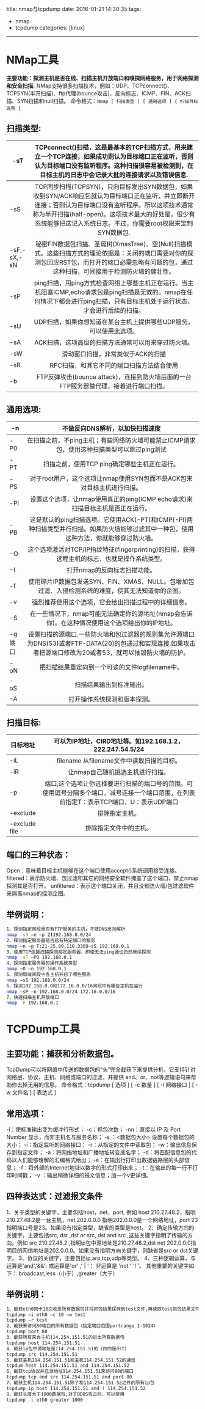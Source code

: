 title: nmap与tcpdump
date: 2016-01-21 14:30:35
tags:
 - nmap
 - tcpdump
categories: [linux]
---
# NMap工具
**主要功能：探测主机是否在线、扫描主机开放端口和嗅探网络服务，用于网络探测和安全扫描.**
NMap支持很多扫描技术，例如：UDP、TCPconnect()、TCPSYN(半开扫描)、ftp代理(bounce攻击)、反向标志、ICMP、FIN、ACK扫描、SYN扫描和null扫描。
命令格式：`Nmap [ 扫描类型 ] [ 通用选项 ] { 扫描目标说明 }`
<!--more -->
## 扫描类型:
| -sT | TCPconnect()扫描，这是最基本的TCP扫描方式，用来建立一个TCP连接，如果成功则认为目标端口正在监听，否则认为目标端口没有监听程序。这种扫描很容易被检测到，在目标主机的日志中会记录大批的连接请求以及错误信息. | 
|-----|:----:|
| -sS | TCP同步扫描(TCPSYN)，只向目标发出SYN数据包，如果收到SYN/ACK响应包就认为目标端口正在监听，并立即断开连接；否则认为目标端口没有监听程序。所以这项技术通常称为半开扫描(half-open)。这项技术最大的好处是，很少有系统能够把这记入系统日志。不过，你需要root权限来定制SYN数据包. | 
| -sF,-sX,-sN | 秘密FIN数据包扫描、圣诞树(XmasTree)、空(Null)扫描模式。这些扫描方式的理论依据是：关闭的端口需要对你的探测包回应RST包，而打开的端口必需忽略有问题的包，通过这种扫描，可间接用于检测防火墙的健壮性。 | 
| -sP | ping扫描，用ping方式检查网络上哪些主机正在运行。当主机阻塞ICMP,echo请求包是ping扫描是无效的。nmap在任何情况下都会进行ping扫描，只有目标主机处于运行状态，才会进行后续的扫描。 | 
| -sU | UDP扫描，如果你想知道在某台主机上提供哪些UDP服务，可以使用此选项。 | 
| -sA | ACK扫描，这项高级的扫描方法通常可以用来穿过防火墙。 | 
| -sW | 滑动窗口扫描，非常类似于ACK的扫描 | 
| -sR | RPC扫描，和其它不同的端口扫描方法结合使用 | 
| -b | FTP反弹攻击(bounce attack)，连接到防火墙后面的一台FTP服务器做代理，接着进行端口扫描。 | 

## 通用选项:
| -n  | 不做反向DNS解析，以加快扫描速度 | 
|-----|:----:|
| -P0 | 在扫描之前，不ping主机；有些网络防火墙可能禁止ICMP请求包，使用这种扫描类型可以跳过ping测试 | 
| -PT | 扫描之前，使用TCP ping确定哪些主机正在运行。 | 
| -PS | 对于root用户，这个选项让nmap使用SYN包而不是ACK包来对目标主机进行扫描。 | 
| -PI | 设置这个选项，让nmap使用真正的ping(ICMP echo请求)来扫描目标主机是否正在运行。 | 
| -PB | 这是默认的ping扫描选项。它使用ACK(-PT)和ICMP(-PI)两种扫描类型并行扫描。如果防火墙能够过滤其中一种包，使用这种方法，你就能够穿过防火墙。 | 
| -O  | 这个选项激活对TCP/IP指纹特征(fingerprinting)的扫描，获得远程主机的标志，也就是操作系统类型。 | 
| -I  | 打开nmap的反向标志扫描功能。 | 
| -f  | 使用碎片IP数据包发送SYN、FIN、XMAS、NULL。包增加包过滤、入侵检测系统的难度，使其无法知道你的企图。 | 
| -v  | 强烈推荐使用这个选项，它会给出扫描过程中的详细信息。 | 
| -S <IP>  |  在一些情况下，nmap可能无法确定你的源地址(nmap会告诉你)。在这种情况使用这个选项给出你的IP地址。 | 
| -g端口 | 设置扫描的源端口.一些防火墙和包过滤器的规则集允许源端口为DNS(53)或者FTP-DATA(20)的包通过和实现连接.如果攻击者把源端口修改为20或者53，就可以摧毁防火墙的防护。 | 
| -oN | 把扫描结果重定向到一个可读的文件logfilename中。 | 
| -oS | 扫描结果输出到标准输出。 | 
| -A  | 打开操作系统探测和版本探测。 | 


## 扫描目标:

| 目标地址 | 可以为IP地址，CIRD地址等。如192.168.1.2，222.247.54.5/24 |
|-----|:----:| 
| -iL  | filename 从filename文件中读取扫描的目标。 | 
| -iR  | 让nmap自己随机挑选主机进行扫描。 | 
| -p | 端口,这个选项让你选择要进行扫描的端口号的范围。可使用逗号分隔多个端口，减号连接一个端口范围，在列表前指定T：表示TCP端口，U：表示UDP端口 | 
| -exclude | 排除指定主机。 | 
| -exclude file | 排除指定文件中的主机。 | 
 
## 端口的三种状态：
Open：意味着目标主机能够在这个端口使用accept()系统调用接受连接。
filtered：表示防火墙、包过滤和其它的网络安全软件掩盖了这个端口，禁止nmap探测其是否打开。
unfiltered：表示这个端口关闭，并且没有防火墙/包过滤软件来隔离nmap的探测企图。

## 举例说明：
```bash
1、探测指定网段是否有FTP服务的主机，不做DNS反向解析
nmap -sS –n –p 21192.168.0.0/24
2、探测指定服务器是否启有特定端口的服务
nmap –n –p T:21-25,80,110,3389–sS 192.168.0.1
3、使用TCP连接扫描探测指定服务器，即使无法ping通也仍然继续探测
nmap -sT –PO 192.168.0.1
4、探测指定服务器的操作系统类型
nmap –O –n 192.168.0.1
5、探测局域网段中各主机开启了哪些服务
nmap –sS 192.168.0.0/24
6、探测192.168.0.0和172.16.0.0/16网段中有哪些主机在运行
nmap –sP –n 192.168.0.0/24 172.16.0.0/16
7、快速扫描主机开放端口
nmap -F 192.168.0.1
```
# TCPDump工具
## 主要功能：捕获和分析数据包。
TcpDump可以将网络中传送的数据包的“头”完全截获下来提供分析。它支持针对网络层、协议、主机、网络或端口的过滤，并提供 and、or、not等逻辑语句来帮助你去掉无用的信息。
命令格式：tcpdump [ 选项 ] [ -c 数量 ] [ -i 网络接口 ] [ -w 文件名 ] [ 表达式 ]

## 常用选项：
-l：使标准输出变为缓冲行形式；
-c：抓包次数；
-nn：直接以 IP 及 Port Number 显示，而非主机名与服务名称；
-s ：<数据包大小> 设置每个数据包的大小；
-i：指定监听的网络接口；
-r：从指定的文件中读取包；
-w：输出信息保存到指定文件；
-a：将网络地址和广播地址转变成名字；
-d：将匹配信息包的代码以人们能够理解的汇编格式给出；
-e：在输出行打印出数据链路层的头部信息；
-f：将外部的Internet地址以数字的形式打印出来；
-t：在输出的每一行不打印时间戳；
-v ：输出稍微详细的报文信息；加一个v更详细。

## 四种表达式：过滤报文条件
1、关于类型的关键字，主要包括host，net，port,
例如 host 210.27.48.2，指明 210.27.48.2是一台主机，net 202.0.0.0 指明202.0.0.0是一个网络地址，port 23 指明端口号是23。如果没有指定类型，缺省的类型是host。
2、确定传输方向的关键字，主要包括src, dst ,dst or src, dst and src ,这些关键字指明了传输的方向。例如 src 210.27.48.2 ,指明ip包中源地址是210.27.48.2,dst net  202.0.0.0指明目的网络地址是202.0.0.0。如果没有指明方向关键字，则缺省是src or dst关键字。
3、协议的关键字，主要包括ip,arp,tcp,udp等类型。
4、三种逻辑运算，与运算是'and','&&'; 或运算是'or' ,' | '； 非运算是 'not ' '! '。
其他重要的关键字如下： broadcast,less（小于）,greater（大于）

## 举例说明：
```bash
1、截获eth0网卡10次收发所有数据包并将抓包结果保存到test文件,再读取test抓包结果文件
tcpdump –i eth0 –c 10 –w test
tcpdump –r test
2、截获来访问80端口的所有数据包（指定端口范围portrange 1-1024）
tcpdump port 80
3、截获所有来自主机114.254.151.51的进出所有数据包
tcpdump host 114.254.151.51
4、截获ip包中源地址是114.254.151.51的（目的是dst）
tcpdump src 114.254.151.51
5、截获主机114.254.151.51和主机114.254.151.52的通信
tcpdum host 114.254.151.51 and 114.254.151.52
6、截获tcp协议并且源地址114.254.151.51来访问80的端口
tcpdump tcp and src 114.254.151.51 and port 80
7、截获主机114.254.151.51除了和114.254.151.52之外的所有ip包
tcpdump ip host 114.254.151.51 and ! 114.254.151.52
8、截获长度大于1000数据包,对于DDOS攻击时，可以使用
tcpdump -i eth0 greater 1000
```